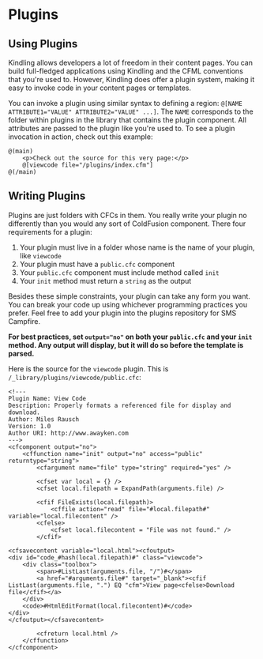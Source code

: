 # Plugins #

## Using Plugins ##

Kindling allows developers a lot of freedom in their content pages. You can build full-fledged applications using Kindling and the CFML conventions that you're used to. However, Kindling does offer a plugin system, making it easy to invoke code in your content pages or templates.

You can invoke a plugin using similar syntax to defining a region: `@‍[NAME ATTRIBUTE1="VALUE" ATTRIBUTE2="VALUE" ...]`. The `NAME` corresponds to the folder within plugins in the library that contains the plugin component. All attributes are passed to the plugin like you're used to. To see a plugin invocation in action, check out this example:

```
@(main)
	<p>Check out the source for this very page:</p>
	@[viewcode file="/plugins/index.cfm"]
@(/main)
```

## Writing Plugins ##

Plugins are just folders with CFCs in them. You really write your plugin no differently than you would any sort of ColdFusion component. There four requirements for a plugin:

  1. Your plugin must live in a folder whose name is the name of your plugin, like `viewcode`
  1. Your plugin must have a `public.cfc` component
  1. Your `public.cfc` component must include method called `init`
  1. Your `init` method must return a `string` as the output

Besides these simple constraints, your plugin can take any form you want. You can break your code up using whichever programming practices you prefer. Feel free to add your plugin into the plugins repository for SMS Campfire.

**For best practices, set `output="no"` on both your `public.cfc` and your `init` method. Any output will display, but it will do so before the template is parsed.**

Here is the source for the `viewcode` plugin. This is `/_library/plugins/viewcode/public.cfc`:

```
<!---
Plugin Name: View Code
Description: Properly formats a referenced file for display and download.
Author: Miles Rausch
Version: 1.0
Author URI: http://www.awayken.com
--->
<cfcomponent output="no">
	<cffunction name="init" output="no" access="public" returntype="string">
		<cfargument name="file" type="string" required="yes" />
		
		<cfset var local = {} />
		<cfset local.filepath = ExpandPath(arguments.file) />
		
		<cfif FileExists(local.filepath)>
			<cffile action="read" file="#local.filepath#" variable="local.filecontent" />
		<cfelse>
			<cfset local.filecontent = "File was not found." />
		</cfif>
		
<cfsavecontent variable="local.html"><cfoutput>
<div id="code_#hash(local.filepath)#" class="viewcode">
	<div class="toolbox">
		<span>#ListLast(arguments.file, "/")#</span>
		<a href="#arguments.file#" target="_blank"><cfif ListLast(arguments.file, ".") EQ "cfm">View page<cfelse>Download file</cfif></a>
	</div>
	<code>#HtmlEditFormat(local.filecontent)#</code>
</div>
</cfoutput></cfsavecontent>
		
		<cfreturn local.html />
	</cffunction>
</cfcomponent>
```